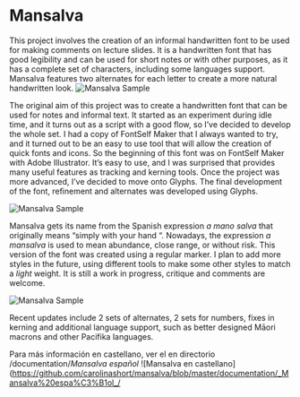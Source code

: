 # Mansalva
This project involves the creation of an informal handwritten font to be used for making comments on lecture slides. It is a handwritten font that has good legibility and can be used for short notes or with other purposes, as it has a complete set of characters, including some languages support. Mansalva features two alternates for each letter to create a more natural handwritten look.
![Mansalva Sample](/documentation/readme-images-2.png)


The original aim of this project was to create a handwritten font that can be used for notes and informal text. It started as an experiment during idle time, and it turns out as a script with a good flow, so I’ve decided to develop the whole set. 
I had a copy of FontSelf Maker that I always wanted to try, and it turned out to be an easy to use tool that will allow the creation of quick fonts and icons. So the beginning of this font was on FontSelf Maker with Adobe Illustrator. It’s easy to use, and I was surprised that provides many useful features as tracking and kerning tools. 
Once the project was more advanced, I’ve decided to move onto Glyphs. The final development of the font, refinement and alternates was developed using Glyphs. 

![Mansalva Sample](/documentation/readme-images-1.png)

Mansalva gets its name from the Spanish expression _a mano salva_ that originally means “simply with your hand “. Nowadays, the expression _a mansalva_ is used to mean abundance, close range, or without risk. 
This version of the font was created using a regular marker. I plan to add more styles in the future, using different tools to make some other styles to match a _light_ weight. It is still a work in progress, critique and comments are welcome. 

![Mansalva Sample](/documentation/readme-images-3.png)

Recent updates include 2 sets of alternates, 2 sets for numbers, fixes in kerning and additional language support, such as better designed Māori macrons and other Pacifika languages.

Para más información en castellano, ver el en directorio /documentation/_Mansalva español_
![Mansalva en castellano](https://github.com/carolinashort/mansalva/blob/master/documentation/_Mansalva%20espa%C3%B1ol_/
